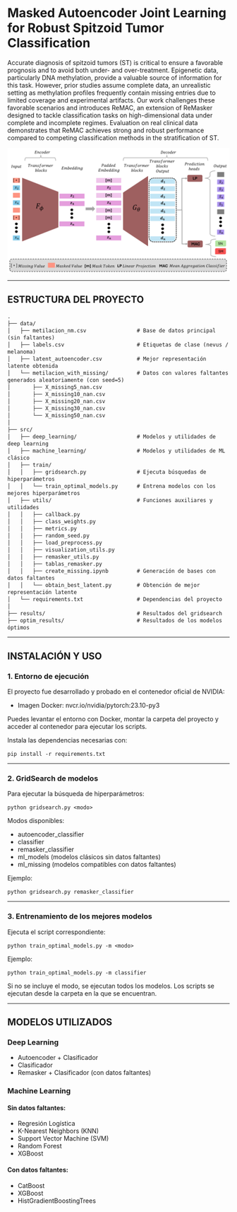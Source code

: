 # Masked Autoencoder Joint Learning for Robust Spitzoid Tumor Classification

Accurate diagnosis of spitzoid tumors (ST) is critical to ensure a favorable prognosis and to avoid both under- and over-treatment. Epigenetic data, particularly DNA methylation, provide a valuable source of information for this task. However, prior studies assume complete data, an unrealistic setting as methylation profiles frequently contain missing entries due to limited coverage and experimental artifacts. Our work challenges these favorable scenarios and introduces ReMAC, an extension of ReMasker designed to tackle classification tasks on high-dimensional data under complete and incomplete regimes. Evaluation on real clinical data demonstrates that ReMAC achieves strong and robust performance compared to competing classification methods in the stratification of ST.

<p align="center">
  <img src="figures/main_figure.png" alt="Main figure" width="600"/>
</p>

---

## ESTRUCTURA DEL PROYECTO

```text
.
├── data/
│   ├── metilacion_nm.csv                # Base de datos principal (sin faltantes)
│   ├── labels.csv                       # Etiquetas de clase (nevus / melanoma)
│   ├── latent_autoencoder.csv           # Mejor representación latente obtenida
│   └── metilacion_with_missing/         # Datos con valores faltantes generados aleatoriamente (con seed=5)
│       ├── X_missing5_nan.csv
│       ├── X_missing10_nan.csv
│       ├── X_missing20_nan.csv
│       ├── X_missing30_nan.csv
│       └── X_missing50_nan.csv
│
├── src/
│   ├── deep_learning/                   # Modelos y utilidades de deep learning
│   ├── machine_learning/                # Modelos y utilidades de ML clásico
│   ├── train/
│   │   ├── gridsearch.py                # Ejecuta búsquedas de hiperparámetros
│   │   └── train_optimal_models.py      # Entrena modelos con los mejores hiperparámetros
│   ├── utils/                           # Funciones auxiliares y utilidades
│   │   ├── callback.py
│   │   ├── class_weights.py
│   │   ├── metrics.py
│   │   ├── random_seed.py
│   │   ├── load_preprocess.py
│   │   ├── visualization_utils.py
│   │   ├── remasker_utils.py
│   │   ├── tablas_remasker.py
│   │   ├── create_missing.ipynb         # Generación de bases con datos faltantes
│   │   └── obtain_best_latent.py        # Obtención de mejor representación latente
│   └── requirements.txt                 # Dependencias del proyecto
│
├── results/                             # Resultados del gridsearch
├── optim_results/                       # Resultados de los modelos óptimos

```

---

## INSTALACIÓN Y USO

### 1. Entorno de ejecución

El proyecto fue desarrollado y probado en el contenedor oficial de NVIDIA:

- Imagen Docker: nvcr.io/nvidia/pytorch:23.10-py3

Puedes levantar el entorno con Docker, montar la carpeta del proyecto y acceder al contenedor para ejecutar los scripts.

Instala las dependencias necesarias con:

    pip install -r requirements.txt

---

### 2. GridSearch de modelos

Para ejecutar la búsqueda de hiperparámetros:

    python gridsearch.py <modo>

Modos disponibles:
- autoencoder_classifier
- classifier
- remasker_classifier
- ml_models (modelos clásicos sin datos faltantes)
- ml_missing (modelos compatibles con datos faltantes)

Ejemplo:

    python gridsearch.py remasker_classifier

---

### 3. Entrenamiento de los mejores modelos

Ejecuta el script correspondiente:

    python train_optimal_models.py -m <modo>

Ejemplo:

    python train_optimal_models.py -m classifier

Si no se incluye el modo, se ejecutan todos los modelos.
Los scripts se ejecutan desde la carpeta en la que se encuentran.

---

## MODELOS UTILIZADOS

### Deep Learning
- Autoencoder + Clasificador
- Clasificador
- Remasker + Clasificador (con datos faltantes)

### Machine Learning

#### Sin datos faltantes:
- Regresión Logística
- K-Nearest Neighbors (KNN)
- Support Vector Machine (SVM)
- Random Forest
- XGBoost

#### Con datos faltantes:
- CatBoost
- XGBoost
- HistGradientBoostingTrees
